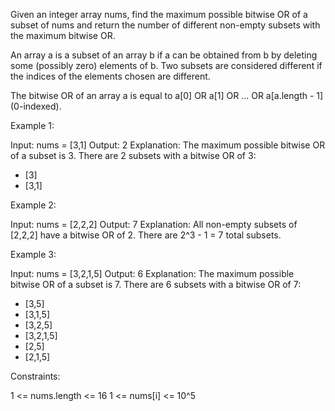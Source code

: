 Given an integer array nums, find the maximum possible bitwise OR of a subset
of nums and return the number of different non-empty subsets with the maximum
bitwise OR.

An array a is a subset of an array b if a can be obtained from b by deleting
some (possibly zero) elements of b. Two subsets are considered different if
the indices of the elements chosen are different.

The bitwise OR of an array a is equal to a[0] OR a[1] OR ... OR a[a.length -
1] (0-indexed).


Example 1:


Input: nums = [3,1]
Output: 2
Explanation: The maximum possible bitwise OR of a subset is 3. There are 2
subsets with a bitwise OR of 3:
- [3]
- [3,1]


Example 2:


Input: nums = [2,2,2]
Output: 7
Explanation: All non-empty subsets of [2,2,2] have a bitwise OR of 2. There
are 2^3 - 1 = 7 total subsets.


Example 3:


Input: nums = [3,2,1,5]
Output: 6
Explanation: The maximum possible bitwise OR of a subset is 7. There are 6
subsets with a bitwise OR of 7:
- [3,5]
- [3,1,5]
- [3,2,5]
- [3,2,1,5]
- [2,5]
- [2,1,5]


Constraints:


1 <= nums.length <= 16
1 <= nums[i] <= 10^5




